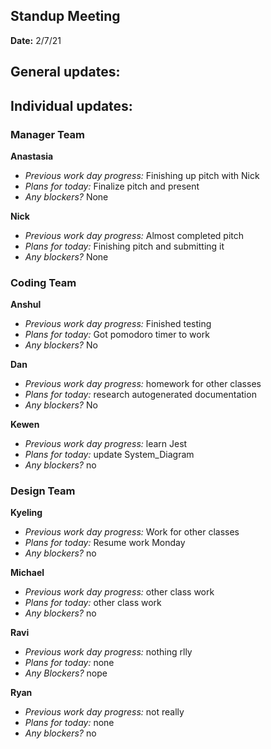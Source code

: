## Standup Meeting  
**Date:**  2/7/21

## General updates:  
 

## Individual updates:  

### Manager Team  
**Anastasia**  
+ *Previous work day progress:* Finishing up pitch with Nick
+ *Plans for today:* Finalize pitch and present
+ *Any blockers?* None
 
**Nick**  
+ *Previous work day progress:* Almost completed pitch
+ *Plans for today:* Finishing pitch and submitting it
+ *Any blockers?* None

### Coding Team  

**Anshul**  
+ *Previous work day progress:* Finished testing
+ *Plans for today:* Got pomodoro timer to work
+ *Any blockers?* No

**Dan**  
+ *Previous work day progress:* homework for other classes
+ *Plans for today:* research autogenerated documentation
+ *Any blockers?* No

**Kewen**  
+ *Previous work day progress:* learn Jest
+ *Plans for today:* update System_Diagram
+ *Any blockers?* no

### Design Team  

**Kyeling**  
+ *Previous work day progress:* Work for other classes
+ *Plans for today:* Resume work Monday
+ *Any blockers?* no

**Michael**  
+ *Previous work day progress:* other class work
+ *Plans for today:* other class work
+ *Any blockers?* no

**Ravi**  
+ *Previous work day progress:* nothing rlly
+ *Plans for today:* none
+ *Any Blockers?* nope

**Ryan**  
+ *Previous work day progress:* not really
+ *Plans for today:* none
+ *Any blockers?* no
